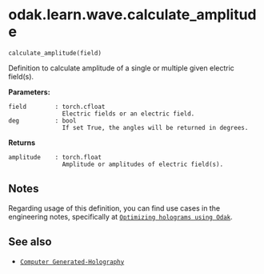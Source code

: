 # odak.learn.wave.calculate_amplitude

`calculate_amplitude(field)`

Definition to calculate amplitude of a single or multiple given electric field(s).
 
**Parameters:**

    field        : torch.cfloat
                   Electric fields or an electric field.
    deg          : bool
                   If set True, the angles will be returned in degrees.
                       
**Returns**

    amplitude    : torch.float
                   Amplitude or amplitudes of electric field(s).

## Notes

Regarding usage of this definition, you can find use cases in the engineering notes, specifically at [`Optimizing holograms using Odak`](../../../notes/hologram_optimization.md).

## See also

* [`Computer Generated-Holography`](../../../cgh.md)
